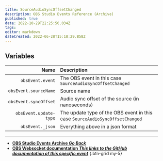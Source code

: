 ```yaml
---
title: SourceAudioSyncOffsetChanged
description: OBS Studio Events Reference (Archive)
published: true
date: 2022-10-29T22:25:50.034Z
tags: 
editor: markdown
dateCreated: 2022-06-28T15:18:29.858Z
---
```


## Variables

Name | Description
----:|:------------
`obsEvent.event` | The OBS event in this case `SourceAudioSyncOffsetChanged`
`obsEvent.sourceName` | Source name
`obsEvent.syncOffset` | Audio sync offset of the source (in nanoseconds)
`obsEvent.update-type` | The update type of the OBS event in this case `SourceAudioSyncOffsetChanged`
`obsEvent._json` | Everything above in a json format

---

- [<i class="mdi mdi-chevron-left"></i>**OBS Studio Events Archive *Go Back***](/Broadcasters/OBS/Archive/Events)
- [<i class="mdi mdi-github"></i> **OBS Websocket documentation *This links to the GitHub documentation of this specific event***](https://github.com/obsproject/obs-websocket/blob/4.x-current/docs/generated/protocol.md#sourceaudiosyncoffsetchanged)
{.btn-grid my-5}
